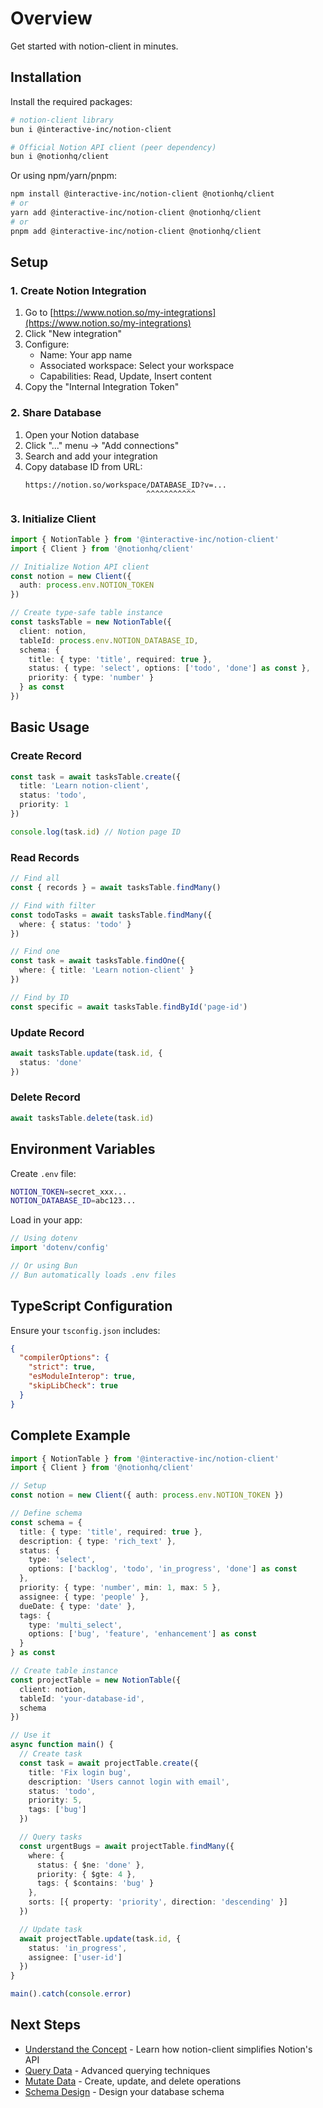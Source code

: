# Overview

Get started with notion-client in minutes.

## Installation

Install the required packages:

```bash
# notion-client library
bun i @interactive-inc/notion-client

# Official Notion API client (peer dependency)
bun i @notionhq/client
```

Or using npm/yarn/pnpm:

```bash
npm install @interactive-inc/notion-client @notionhq/client
# or
yarn add @interactive-inc/notion-client @notionhq/client
# or
pnpm add @interactive-inc/notion-client @notionhq/client
```

## Setup

### 1. Create Notion Integration

1. Go to [https://www.notion.so/my-integrations](https://www.notion.so/my-integrations)
2. Click "New integration"
3. Configure:
   - Name: Your app name
   - Associated workspace: Select your workspace
   - Capabilities: Read, Update, Insert content
4. Copy the "Internal Integration Token"

### 2. Share Database

1. Open your Notion database
2. Click "..." menu → "Add connections"
3. Search and add your integration
4. Copy database ID from URL:
   ```
   https://notion.so/workspace/DATABASE_ID?v=...
                              ^^^^^^^^^^^
   ```

### 3. Initialize Client

```typescript
import { NotionTable } from '@interactive-inc/notion-client'
import { Client } from '@notionhq/client'

// Initialize Notion API client
const notion = new Client({
  auth: process.env.NOTION_TOKEN
})

// Create type-safe table instance
const tasksTable = new NotionTable({
  client: notion,
  tableId: process.env.NOTION_DATABASE_ID,
  schema: {
    title: { type: 'title', required: true },
    status: { type: 'select', options: ['todo', 'done'] as const },
    priority: { type: 'number' }
  } as const
})
```

## Basic Usage

### Create Record

```typescript
const task = await tasksTable.create({
  title: 'Learn notion-client',
  status: 'todo',
  priority: 1
})

console.log(task.id) // Notion page ID
```

### Read Records

```typescript
// Find all
const { records } = await tasksTable.findMany()

// Find with filter
const todoTasks = await tasksTable.findMany({
  where: { status: 'todo' }
})

// Find one
const task = await tasksTable.findOne({
  where: { title: 'Learn notion-client' }
})

// Find by ID
const specific = await tasksTable.findById('page-id')
```

### Update Record

```typescript
await tasksTable.update(task.id, {
  status: 'done'
})
```

### Delete Record

```typescript
await tasksTable.delete(task.id)
```

## Environment Variables

Create `.env` file:

```bash
NOTION_TOKEN=secret_xxx...
NOTION_DATABASE_ID=abc123...
```

Load in your app:

```typescript
// Using dotenv
import 'dotenv/config'

// Or using Bun
// Bun automatically loads .env files
```

## TypeScript Configuration

Ensure your `tsconfig.json` includes:

```json
{
  "compilerOptions": {
    "strict": true,
    "esModuleInterop": true,
    "skipLibCheck": true
  }
}
```

## Complete Example

```typescript
import { NotionTable } from '@interactive-inc/notion-client'
import { Client } from '@notionhq/client'

// Setup
const notion = new Client({ auth: process.env.NOTION_TOKEN })

// Define schema
const schema = {
  title: { type: 'title', required: true },
  description: { type: 'rich_text' },
  status: { 
    type: 'select', 
    options: ['backlog', 'todo', 'in_progress', 'done'] as const 
  },
  priority: { type: 'number', min: 1, max: 5 },
  assignee: { type: 'people' },
  dueDate: { type: 'date' },
  tags: { 
    type: 'multi_select', 
    options: ['bug', 'feature', 'enhancement'] as const 
  }
} as const

// Create table instance
const projectTable = new NotionTable({
  client: notion,
  tableId: 'your-database-id',
  schema
})

// Use it
async function main() {
  // Create task
  const task = await projectTable.create({
    title: 'Fix login bug',
    description: 'Users cannot login with email',
    status: 'todo',
    priority: 5,
    tags: ['bug']
  })

  // Query tasks
  const urgentBugs = await projectTable.findMany({
    where: {
      status: { $ne: 'done' },
      priority: { $gte: 4 },
      tags: { $contains: 'bug' }
    },
    sorts: [{ property: 'priority', direction: 'descending' }]
  })

  // Update task
  await projectTable.update(task.id, {
    status: 'in_progress',
    assignee: ['user-id']
  })
}

main().catch(console.error)
```

## Next Steps

- [Understand the Concept](/guides/concept) - Learn how notion-client simplifies Notion's API
- [Query Data](/guides/query) - Advanced querying techniques
- [Mutate Data](/guides/mutation) - Create, update, and delete operations
- [Schema Design](/design/schema) - Design your database schema